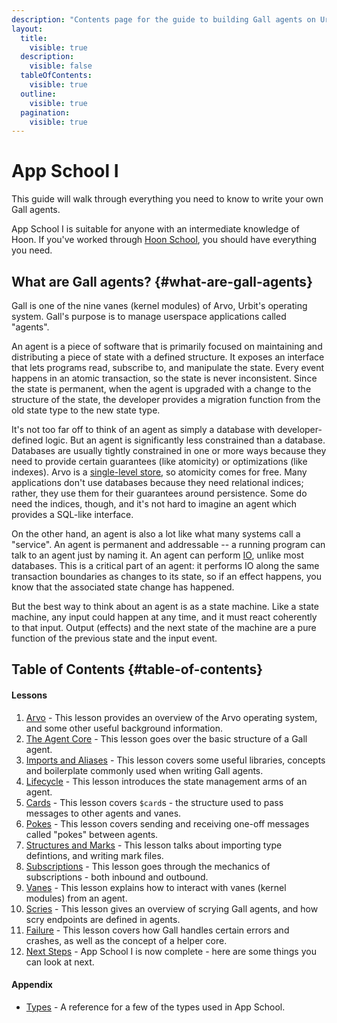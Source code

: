 ```yaml
---
description: "Contents page for the guide to building Gall agents on Urbit, covering state management, subscriptions, and inter-agent communication for Urbit app development."
layout:
  title:
    visible: true
  description:
    visible: false
  tableOfContents:
    visible: true
  outline:
    visible: true
  pagination:
    visible: true
---
```


# App School I

This guide will walk through everything you need to know to write your own Gall agents.

App School I is suitable for anyone with an intermediate knowledge of Hoon. If you've worked through [Hoon School](../hoon-school), you should have everything you need.

## What are Gall agents? {#what-are-gall-agents}

Gall is one of the nine vanes (kernel modules) of Arvo, Urbit's operating system. Gall's purpose is to manage userspace applications called "agents".

An agent is a piece of software that is primarily focused on maintaining and distributing a piece of state with a defined structure. It exposes an interface that lets programs read, subscribe to, and manipulate the state. Every event happens in an atomic transaction, so the state is never inconsistent. Since the state is permanent, when the agent is upgraded with a change to the structure of the state, the developer provides a migration function from the old state type to the new state type.

It's not too far off to think of an agent as simply a database with developer-defined logic. But an agent is significantly less constrained than a database. Databases are usually tightly constrained in one or more ways because they need to provide certain guarantees (like atomicity) or optimizations (like indexes). Arvo is a [single-level store](../../urbit-os/kernel/arvo#single-level-store), so atomicity comes for free. Many applications don't use databases because they need relational indices; rather, they use them for their guarantees around persistence. Some do need the indices, though, and it's not hard to imagine an agent which provides a SQL-like interface.

On the other hand, an agent is also a lot like what many systems call a "service". An agent is permanent and addressable -- a running program can talk to an agent just by naming it. An agent can perform [IO](https://urbit.org/blog/io-in-hoon), unlike most databases. This is a critical part of an agent: it performs IO along the same transaction boundaries as changes to its state, so if an effect happens, you know that the associated state change has happened.

But the best way to think about an agent is as a state machine. Like a state machine, any input could happen at any time, and it must react coherently to that input. Output (effects) and the next state of the machine are a pure function of the previous state and the input event.

## Table of Contents {#table-of-contents}

#### Lessons

1. [Arvo](1-arvo.md) - This lesson provides an overview of the Arvo operating system, and some other useful background information.
2. [The Agent Core](2-agent.md) - This lesson goes over the basic structure of a Gall agent.
3. [Imports and Aliases](3-imports-and-aliases.md) - This lesson covers some useful libraries, concepts and boilerplate commonly used when writing Gall agents.
4. [Lifecycle](4-lifecycle.md) - This lesson introduces the state management arms of an agent.
5. [Cards](5-cards.md) - This lesson covers `$card`s - the structure used to pass messages to other agents and vanes.
6. [Pokes](6-pokes.md) - This lesson covers sending and receiving one-off messages called "pokes" between agents.
7. [Structures and Marks](7-sur-and-marks.md) - This lesson talks about importing type defintions, and writing mark files.
8. [Subscriptions](8-subscriptions.md) - This lesson goes through the mechanics of subscriptions - both inbound and outbound.
9. [Vanes](9-vanes.md) - This lesson explains how to interact with vanes (kernel modules) from an agent.
10. [Scries](10-scry.md) - This lesson gives an overview of scrying Gall agents, and how scry endpoints are defined in agents.
11. [Failure](11-fail.md) - This lesson covers how Gall handles certain errors and crashes, as well as the concept of a helper core.
12. [Next Steps](12-next-steps.md) - App School I is now complete - here are some things you can look at next.

#### Appendix

- [Types](types.md) - A reference for a few of the types used in App School.
